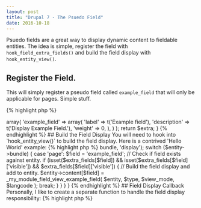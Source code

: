 ```yaml
---
layout: post
title: "Drupal 7 - The Psuedo Field"
date: 2016-10-18
---
```

Psuedo fields are a great way to display dynamic content to fieldable
entities. The idea is simple, register the field with `hook_field_extra_fields()`
and build the field display with `hook_entity_view()`.

## Register the Field.

This will simply register a pseudo field called `example_field` that will
 only be applicable for pages. Simple stuff.
 
{% highlight php %}
<?php

/**
 * Implements hook_field_extra_fields().
 *
 * @return mixed
 */
function my_module_field_extra_fields() {
  $extra['node']['page'] = array(
    'display' => array(
      'example_field' => array(
        'label' => t('Example field'),
        'description' => t('Display Example Field.'),
        'weight' => 0,
      ),
    )
  );
  return $extra;
}
{% endhighlight %}

## Build the Field Display

You will need to hook into `hook_entity_view()` to build the field
display. Here is a contrived 'Hello World' example:

{% highlight php %}
<?php

/**
 * Implements hook_entity_view().
 *
 * @param $entity
 * @param $type
 * @param $view_mode
 * @param $langcode
 */
function my_module_entity_view($entity, $type, $view_mode, $langcode) {
  if ('node' == $type) {
    // Load extra fields from entity.
    $extra_fields = field_info_extra_fields($type, $entity->bundle, 'display');
    switch ($entity->bundle) {
      case 'page':
        $field = 'example_field';
        // Check if field exists against entity.
        if (isset($extra_fields[$field])
              && isset($extra_fields[$field]['visible'])
              && $extra_fields[$field]['visible']) {
          // Build the field display and add to entity.
          $entity->content[$field] = _my_module_field_view_example_field(
            $entity,
            $type,
            $view_mode,
            $langcode
          );
          break;
        }
    }
  }
}
{% endhighlight %}

## Field Display Callback

Personally, I like to create a separate function to handle the field
display responsibility:

{% highlight php %}
<?php

/**
 * Render 'example_field' psuedo field.
 *
 * @param $field
 * @param $entity
 * @param $type
 * @param $view_mode
 * @param $langcode
 * @return array|string
 */
function _my_module_field_view_example_field($field, $entity, $type, $view_mode, $langcode) {
  $output['#markup'] = t('Hello World!');
  return $output;
}
{% endhighlight %}

## Caveats

I am still trying to find a graceful way to add configurable settings
for pseudo fields (manage display). This is a bit of draw back because
you may want to contextually alter a field's configuration without hard
coding values.

## Further Reading

* [Drupal.org - hook_field_extra_fields](https://api.drupal.org/api/drupal/modules!field!field.api.php/function/hook_field_extra_fields/7.x)

